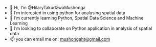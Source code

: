 - 👋 Hi, I’m @HilaryTakudzwaMushonga
- 👀 I’m interested in using python for analysing spatial data
- 🌱 I’m currently learning Python, Spatial Data Science and Machine Learning
- 💞️ I’m looking to collaborate on Python application in analysis of spatial data
- 📫 you can email me on: mushongaht@gmail.com

<!---
hilaryTakudzwa/hilaryTakudzwa is a ✨ special ✨ repository because its `README.md` (this file) appears on your GitHub profile.
You can click the Preview link to take a look at your changes.
--->
